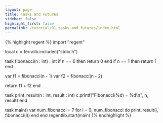 ```yaml
---
layout: page
title: Tasks and Futures
sidebar: false
highlight_first: false
permalink: /tutorial/01_tasks_and_futures/index.html
---
```


{% highlight regent %}
import "regent"

local c = terralib.includec("stdio.h")

task fibonacci(n : int) : int
  if n == 0 then return 0 end
  if n == 1 then return 1 end

  var f1 = fibonacci(n - 1)
  var f2 = fibonacci(n - 2)

  return f1 + f2
end

task print_result(n : int, result : int)
  c.printf("Fibonacci(%d) = %d\n", n, result)
end

task main()
  var num_fibonacci = 7
  for i = 0, num_fibonacci do
    print_result(i, fibonacci(i))
  end
end
regentlib.start(main)
{% endhighlight %}
